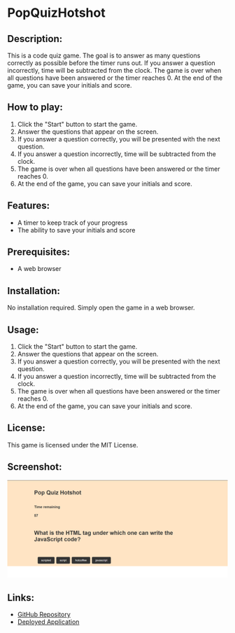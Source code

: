 # PopQuizHotshot


## Description: 

This is a code quiz game. The goal is to answer as many questions correctly as possible before the timer runs out. If you answer a question incorrectly, time will be subtracted from the clock. The game is over when all questions have been answered or the timer reaches 0. At the end of the game, you can save your initials and score.


## How to play:

1. Click the "Start" button to start the game.
2. Answer the questions that appear on the screen.
3. If you answer a question correctly, you will be presented with the next question.
4. If you answer a question incorrectly, time will be subtracted from the clock.
5. The game is over when all questions have been answered or the timer reaches 0.
6. At the end of the game, you can save your initials and score.


## Features:

- A timer to keep track of your progress
- The ability to save your initials and score


## Prerequisites:

- A web browser


## Installation:

No installation required. Simply open the game in a web browser.


## Usage:

1. Click the "Start" button to start the game.
2. Answer the questions that appear on the screen.
3. If you answer a question correctly, you will be presented with the next question.
4. If you answer a question incorrectly, time will be subtracted from the clock.
5. The game is over when all questions have been answered or the timer reaches 0.
6. At the end of the game, you can save your initials and score.


## License:

This game is licensed under the MIT License.


## Screenshot:

![Screenshot](./assets/QuizScreenshot.png)


## Links:

- [GitHub Repository]()
- [Deployed Application]()